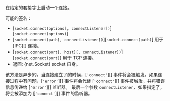 在给定的套接字上启动一个连接。

可能的签名：

* [`socket.connect(options[, connectListener])`][`socket.connect(options)`]
* [`socket.connect(path[, connectListener])`][`socket.connect(path)`] 用于 [IPC][] 连接。
* [`socket.connect(port[, host][, connectListener])`][`socket.connect(port)`] 用于 TCP 连接。
* 返回: {net.Socket} socket 自身。

该方法是异步的。当连接建立了的时候，[`'connect'`][] 事件将会被触发。如果连接过程中有问题，[`'error'`][] 事件将会代替 [`'connect'`][] 事件被触发，并将错误信息传递给 [`'error'`][] 监听器。
最后一个参数 `connectListener`，如果指定了，将会被添加为 [`'connect'`][] 事件的监听器。
